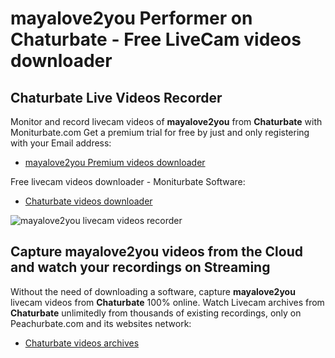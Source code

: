 # mayalove2you Performer on Chaturbate - Free LiveCam videos downloader

## Chaturbate Live Videos Recorder

Monitor and record livecam videos of **mayalove2you** from **Chaturbate** with Moniturbate.com
Get a premium trial for free by just and only registering with your Email address:
* [mayalove2you Premium videos downloader](https://moniturbate.com/request-demo-licence-key.html)

Free livecam videos downloader - Moniturbate Software:
* [Chaturbate videos downloader](https://moniturbate.com/moniturbate-download-software.html)

![mayalove2you livecam videos recorder](https://peachurnet.com/templates/moniturbate-software.png)


## Capture mayalove2you videos from the Cloud and watch your recordings on Streaming

Without the need of downloading a software, capture **mayalove2you** livecam videos from **Chaturbate** 100% online.
Watch Livecam archives from **Chaturbate** unlimitedly from thousands of existing recordings, only on Peachurbate.com and its websites network:
* [Chaturbate videos archives](https://peachurnet.com/)